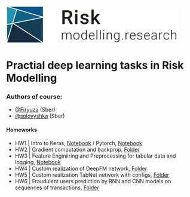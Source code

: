 ![Alt text](img/risk_research.png?raw=true "Title")
# Practial deep learning tasks in Risk Modelling
### Authors of course:
* [@Firyuza](https://github.com/Firyuza) (Sber)
* [@solovyshka](https://github.com/solovyshka) (Sber)

#### Homeworks
* HW1 | Intro to Keras, [Notebook](https://nbviewer.jupyter.org/github/ShumilinDmA/SberDL/blob/main/HW1/HW_week01_keras.ipynb) / Pytorch, [Notebook](https://nbviewer.jupyter.org/github/ShumilinDmA/SberDL/blob/main/HW1/HW_week01_pytorch.ipynb)
* HW2 | Gradient computation and backprop, [Folder](https://github.com/ShumilinDmA/SberDL/tree/main/HW2)
* HW3 | Feature Enginiiring and Preprocessing for tabular data and logging, [Notebook](https://nbviewer.jupyter.org/github/ShumilinDmA/SberDL/blob/main/HW3/HW3_Feature_Engineering.ipynb)
* HW4 | Custom realization of DeepFM network, [Folder](https://github.com/ShumilinDmA/SberDL/tree/main/HW4)
* HW5 | Custom realization TabNet network with configs, [Folder](https://github.com/ShumilinDmA/SberDL/tree/main/HW5)
* HW6 | Fraudulent users prediction by RNN and CNN models on sequences of transactions, [Folder](https://github.com/ShumilinDmA/SberDL/tree/main/HW6)
